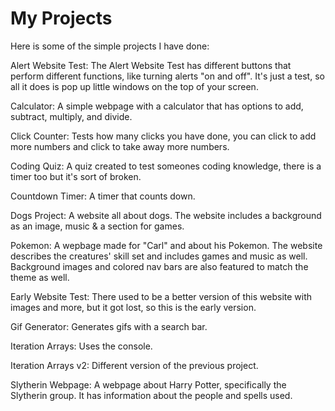 # My Projects

Here is some of the simple projects I have done:

Alert Website Test: The Alert Website Test has different buttons that perform different functions, like turning alerts "on and off". It's just a test, so all it does is pop up little windows on the top of your screen.

Calculator: A simple webpage with a calculator that has options to add, subtract, multiply, and divide.

Click Counter: Tests how many clicks you have done, you can click to add more numbers and click to take away more numbers.

Coding Quiz: A quiz created to test someones coding knowledge, there is a timer too but it's sort of broken.

Countdown Timer: A timer that counts down.

Dogs Project: A website all about dogs. The website includes a background as an image, music & a section for games.

Pokemon: A wepbage made for "Carl" and about his Pokemon. The website describes the creatures' skill set and includes games and music as well. Background images and colored nav bars are also featured to match the theme as well.

Early Website Test: There used to be a better version of this website with images and more, but it got lost, so this is the early version.

Gif Generator: Generates gifs with a search bar.

Iteration Arrays: Uses the console.

Iteration Arrays v2: Different version of the previous project.

Slytherin Webpage: A webpage about Harry Potter, specifically the Slytherin group. It has information about the people and spells used.
